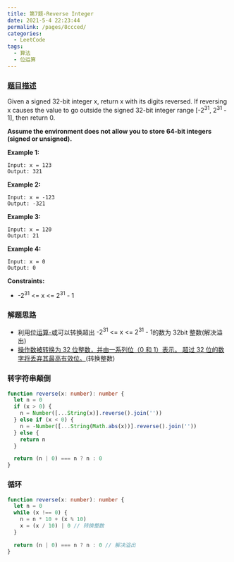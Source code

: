 ```yaml
---
title: 第7题-Reverse Integer
date: 2021-5-4 22:23:44
permalink: /pages/8ccced/
categories:
  - LeetCode
tags:
  - 算法
  - 位运算
---
```


### [题目描述](https://leetcode-cn.com/problems/reverse-integer/)

Given a signed 32-bit integer <span class="span-shadow">x</span>, return <span class="span-shadow">x</span> with its digits reversed. If reversing <span class="span-shadow">x</span> causes the value to go outside the signed 32-bit integer range <span class="span-shadow">[-2<sup>31</sup>, 2<sup>31</sup> - 1]</span>, then return <span class="span-shadow">0</span>.

**Assume the environment does not allow you to store 64-bit integers (signed or unsigned).**

<!-- more -->

**Example 1:**

```
Input: x = 123
Output: 321
```

**Example 2:**

```
Input: x = -123
Output: -321
```

**Example 3:**

```
Input: x = 120
Output: 21
```

**Example 4:**

```
Input: x = 0
Output: 0
```

**Constraints:**

- <span class="span-shadow">-2<sup>31</sup> <= x <= 2<sup>31</sup> - 1</span>

### 解题思路

- 利用[位运算-或](http://zhixiangyao.top/pages/339ea6/#%E6%88%96%E8%BF%90%E7%AE%97)可以转换超出 <span class="span-shadow">-2<sup>31</sup> <= x <= 2<sup>31</sup> - 1</span>的数为 32bit 整数(解决溢出)
- [操作数被转换为 32 位整数，并由一系列位（0 和 1）表示。 超过 32 位的数字将丢弃其最高有效位。](https://developer.mozilla.org/zh-CN/docs/Web/JavaScript/Reference/Operators/Bitwise_AND)(转换整数)

### 转字符串颠倒

```TypeScript
function reverse(x: number): number {
  let n = 0
  if (x > 0) {
    n = Number([...String(x)].reverse().join(''))
  } else if (x < 0) {
    n = -Number([...String(Math.abs(x))].reverse().join(''))
  } else {
    return n
  }

  return (n | 0) === n ? n : 0
}
```

### 循环

```TypeScript
function reverse(x: number): number {
  let n = 0
  while (x !== 0) {
    n = n * 10 + (x % 10)
    x = (x / 10) | 0 // 转换整数
  }

  return (n | 0) === n ? n : 0 // 解决溢出
}
```
